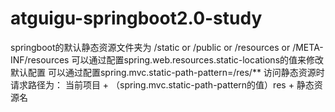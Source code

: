# atguigu-springboot2.0-study
springboot的默认静态资源文件夹为
/static or /public or /resources or /META-INF/resources
可以通过配置spring.web.resources.static-locations的值来修改默认配置
可以通过配置spring.mvc.static-path-pattern=/res/**
访问静态资源时请求路径为： 当前项目 + （spring.mvc.static-path-pattern的值）res + 静态资源名